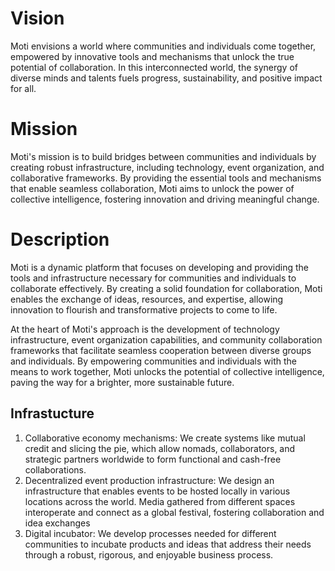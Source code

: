 # Vision

Moti envisions a world where communities and individuals come together, empowered by innovative tools and mechanisms that unlock the true potential of collaboration. In this interconnected world, the synergy of diverse minds and talents fuels progress, sustainability, and positive impact for all.

# Mission

Moti's mission is to build bridges between communities and individuals by creating robust infrastructure, including technology, event organization, and collaborative frameworks. By providing the essential tools and mechanisms that enable seamless collaboration, Moti aims to unlock the power of collective intelligence, fostering innovation and driving meaningful change.

# Description

Moti is a dynamic platform that focuses on developing and providing the tools and infrastructure necessary for communities and individuals to collaborate effectively. By creating a solid foundation for collaboration, Moti enables the exchange of ideas, resources, and expertise, allowing innovation to flourish and transformative projects to come to life.

At the heart of Moti's approach is the development of technology infrastructure, event organization capabilities, and community collaboration frameworks that facilitate seamless cooperation between diverse groups and individuals. By empowering communities and individuals with the means to work together, Moti unlocks the potential of collective intelligence, paving the way for a brighter, more sustainable future.

## Infrastucture
1.  Collaborative economy mechanisms: We create systems like mutual credit and slicing the pie, which allow nomads, collaborators, and strategic partners worldwide to form functional and cash-free collaborations.
2.  Decentralized event production infrastructure: We design an infrastructure that enables events to be hosted locally in various locations across the world. Media gathered from different spaces interoperate and connect as a global festival, fostering collaboration and idea exchanges
3.  Digital incubator: We develop processes needed for different communities to incubate products and ideas that address their needs through a robust, rigorous, and enjoyable business process.